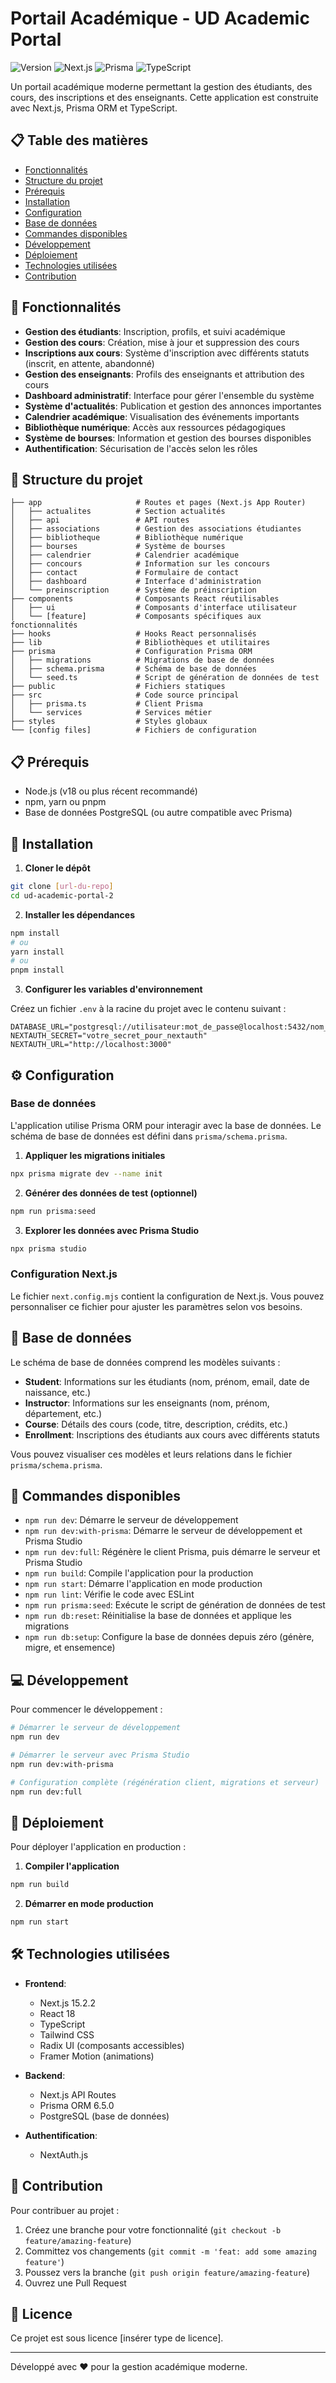 # Portail Académique - UD Academic Portal

![Version](https://img.shields.io/badge/version-0.1.0-blue)
![Next.js](https://img.shields.io/badge/Next.js-15.2.2-black)
![Prisma](https://img.shields.io/badge/Prisma-6.5.0-blue)
![TypeScript](https://img.shields.io/badge/TypeScript-5-blue)

Un portail académique moderne permettant la gestion des étudiants, des cours, des inscriptions et des enseignants. Cette application est construite avec Next.js, Prisma ORM et TypeScript.

## 📋 Table des matières

- [Fonctionnalités](#-fonctionnalités)
- [Structure du projet](#-structure-du-projet)
- [Prérequis](#-prérequis)
- [Installation](#-installation)
- [Configuration](#-configuration)
- [Base de données](#-base-de-données)
- [Commandes disponibles](#-commandes-disponibles)
- [Développement](#-développement)
- [Déploiement](#-déploiement)
- [Technologies utilisées](#-technologies-utilisées)
- [Contribution](#-contribution)

## 🚀 Fonctionnalités

- **Gestion des étudiants**: Inscription, profils, et suivi académique
- **Gestion des cours**: Création, mise à jour et suppression des cours
- **Inscriptions aux cours**: Système d'inscription avec différents statuts (inscrit, en attente, abandonné)
- **Gestion des enseignants**: Profils des enseignants et attribution des cours
- **Dashboard administratif**: Interface pour gérer l'ensemble du système
- **Système d'actualités**: Publication et gestion des annonces importantes
- **Calendrier académique**: Visualisation des événements importants
- **Bibliothèque numérique**: Accès aux ressources pédagogiques
- **Système de bourses**: Information et gestion des bourses disponibles
- **Authentification**: Sécurisation de l'accès selon les rôles

## 📁 Structure du projet

```
├── app                     # Routes et pages (Next.js App Router)
│   ├── actualites          # Section actualités
│   ├── api                 # API routes
│   ├── associations        # Gestion des associations étudiantes
│   ├── bibliotheque        # Bibliothèque numérique
│   ├── bourses             # Système de bourses
│   ├── calendrier          # Calendrier académique
│   ├── concours            # Information sur les concours
│   ├── contact             # Formulaire de contact
│   ├── dashboard           # Interface d'administration
│   └── preinscription      # Système de préinscription
├── components              # Composants React réutilisables
│   ├── ui                  # Composants d'interface utilisateur
│   └── [feature]           # Composants spécifiques aux fonctionnalités
├── hooks                   # Hooks React personnalisés
├── lib                     # Bibliothèques et utilitaires
├── prisma                  # Configuration Prisma ORM
│   ├── migrations          # Migrations de base de données
│   ├── schema.prisma       # Schéma de base de données
│   └── seed.ts             # Script de génération de données de test
├── public                  # Fichiers statiques
├── src                     # Code source principal
│   ├── prisma.ts           # Client Prisma
│   └── services            # Services métier
├── styles                  # Styles globaux
└── [config files]          # Fichiers de configuration
```

## 📋 Prérequis

- Node.js (v18 ou plus récent recommandé)
- npm, yarn ou pnpm
- Base de données PostgreSQL (ou autre compatible avec Prisma)

## 🔧 Installation

1. **Cloner le dépôt**

```bash
git clone [url-du-repo]
cd ud-academic-portal-2
```

2. **Installer les dépendances**

```bash
npm install
# ou
yarn install
# ou
pnpm install
```

3. **Configurer les variables d'environnement**

Créez un fichier `.env` à la racine du projet avec le contenu suivant :

```
DATABASE_URL="postgresql://utilisateur:mot_de_passe@localhost:5432/nom_bd"
NEXTAUTH_SECRET="votre_secret_pour_nextauth"
NEXTAUTH_URL="http://localhost:3000"
```

## ⚙️ Configuration

### Base de données

L'application utilise Prisma ORM pour interagir avec la base de données. Le schéma de base de données est défini dans `prisma/schema.prisma`.

1. **Appliquer les migrations initiales**

```bash
npx prisma migrate dev --name init
```

2. **Générer des données de test (optionnel)**

```bash
npm run prisma:seed
```

3. **Explorer les données avec Prisma Studio**

```bash
npx prisma studio
```

### Configuration Next.js

Le fichier `next.config.mjs` contient la configuration de Next.js. Vous pouvez personnaliser ce fichier pour ajuster les paramètres selon vos besoins.

## 💾 Base de données

Le schéma de base de données comprend les modèles suivants :

- **Student**: Informations sur les étudiants (nom, prénom, email, date de naissance, etc.)
- **Instructor**: Informations sur les enseignants (nom, prénom, département, etc.)
- **Course**: Détails des cours (code, titre, description, crédits, etc.)
- **Enrollment**: Inscriptions des étudiants aux cours avec différents statuts

Vous pouvez visualiser ces modèles et leurs relations dans le fichier `prisma/schema.prisma`.

## 📝 Commandes disponibles

- `npm run dev`: Démarre le serveur de développement
- `npm run dev:with-prisma`: Démarre le serveur de développement et Prisma Studio
- `npm run dev:full`: Régénère le client Prisma, puis démarre le serveur et Prisma Studio
- `npm run build`: Compile l'application pour la production
- `npm run start`: Démarre l'application en mode production
- `npm run lint`: Vérifie le code avec ESLint
- `npm run prisma:seed`: Exécute le script de génération de données de test
- `npm run db:reset`: Réinitialise la base de données et applique les migrations
- `npm run db:setup`: Configure la base de données depuis zéro (génère, migre, et ensemence)

## 💻 Développement

Pour commencer le développement :

```bash
# Démarrer le serveur de développement 
npm run dev

# Démarrer le serveur avec Prisma Studio 
npm run dev:with-prisma

# Configuration complète (régénération client, migrations et serveur) 
npm run dev:full
```

## 🚢 Déploiement

Pour déployer l'application en production :

1. **Compiler l'application**

```bash
npm run build
```

2. **Démarrer en mode production**

```bash
npm run start
```

## 🛠️ Technologies utilisées

- **Frontend**:
  - Next.js 15.2.2
  - React 18
  - TypeScript
  - Tailwind CSS
  - Radix UI (composants accessibles)
  - Framer Motion (animations)

- **Backend**:
  - Next.js API Routes
  - Prisma ORM 6.5.0
  - PostgreSQL (base de données)

- **Authentification**:
  - NextAuth.js

## 🤝 Contribution

Pour contribuer au projet :

1. Créez une branche pour votre fonctionnalité (`git checkout -b feature/amazing-feature`)
2. Committez vos changements (`git commit -m 'feat: add some amazing feature'`)
3. Poussez vers la branche (`git push origin feature/amazing-feature`)
4. Ouvrez une Pull Request

## 📄 Licence

Ce projet est sous licence [insérer type de licence].

---

Développé avec ❤️ pour la gestion académique moderne.